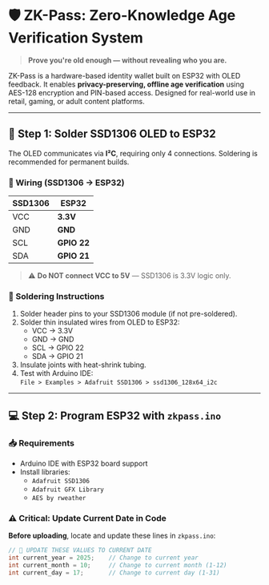 # 🛡️ ZK-Pass: Zero-Knowledge Age Verification System

> **Prove you're old enough — without revealing who you are.**

ZK-Pass is a hardware-based identity wallet built on ESP32 with OLED feedback. It enables **privacy-preserving, offline age verification** using AES-128 encryption and PIN-based access. Designed for real-world use in retail, gaming, or adult content platforms.

---

## 🔧 Step 1: Solder SSD1306 OLED to ESP32

The OLED communicates via **I²C**, requiring only 4 connections. Soldering is recommended for permanent builds.

### 🔌 Wiring (SSD1306 → ESP32)

| SSD1306 | ESP32     |
|---------|-----------|
| VCC     | **3.3V**  |
| GND     | **GND**   |
| SCL     | **GPIO 22** |
| SDA     | **GPIO 21** |

> ⚠️ **Do NOT connect VCC to 5V** — SSD1306 is 3.3V logic only.

### 🔧 Soldering Instructions

1. Solder header pins to your SSD1306 module (if not pre-soldered).
2. Solder thin insulated wires from OLED to ESP32:
   - VCC → 3.3V
   - GND → GND
   - SCL → GPIO 22
   - SDA → GPIO 21
3. Insulate joints with heat-shrink tubing.
4. Test with Arduino IDE:  
   `File > Examples > Adafruit SSD1306 > ssd1306_128x64_i2c`

---

## 💻 Step 2: Program ESP32 with `zkpass.ino`

### 📥 Requirements
- Arduino IDE with ESP32 board support
- Install libraries:
  - `Adafruit SSD1306`
  - `Adafruit GFX Library`
  - `AES by rweather`

### ⚠️ Critical: Update Current Date in Code

**Before uploading**, locate and update these lines in `zkpass.ino`:

```cpp
// 🔄 UPDATE THESE VALUES TO CURRENT DATE
int current_year = 2025;    // Change to current year
int current_month = 10;     // Change to current month (1-12)
int current_day = 17;       // Change to current day (1-31)
